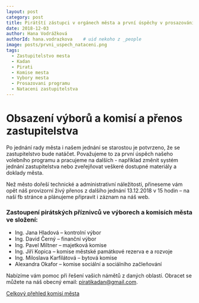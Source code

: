 ```yaml
---
layout: post
category: post
title: Pirátští zástupci v orgánech města a první úspěchy v prosazování programu
date: 2018-12-03
author: Hana Vodrážková
authorId: hana.vodrazkova    # uid nekoho z _people
image: posts/prvni_uspech_nataceni.png
tags:
  - Zastupitelstvo mesta
  - Kadan
  - Pirati
  - Komise mesta
  - Vybory mesta
  - Prosazovani programu
  - Nataceni zastupitelstva
---
```



Obsazení výborů a komisí a přenos zastupitelstva
===

Po jednání rady města i našem jednání se starostou je potvrzeno, že se zastupitelstvo bude natáčet. Považujeme to za první úspěch našeho volebního programu a pracujeme na dalších - například změnit systém jednání zastupitelstva nebo zveřejňovat veškeré dostupné materiály a doklady města.

Než město dořeší technické a administrativní náležitosti, přineseme vám opět náš provizorní živý přenos z dalšího jednání 13.12.2018 v 15 hodin – na naší fb stránce a plánujeme připravit i záznam na náš web.

### Zastoupení pirátských příznivců ve výborech a komisích města ve složení: 

* Ing. Jana Hladová – kontrolní výbor 
* Ing. David Černý – finanční výbor 
* Ing. Pavel Miltner – majetková komise 
* Ing. Jiří Kopica – komise městské památkové rezerva e a rozvoje 
* Ing. Miloslava Karfilátová – bytová komise 
* Alexandra Okafor – komise sociální a sociálního začleňování

Nabízíme vám pomoc při řešení vašich námětů z daných oblastí. Obracet se můžete na náš obecný email: piratikadan@gmail.com.

[Celkový přehled komisí města](http://www.mesto-kadan.cz/podsekce-6/komise-rady)

